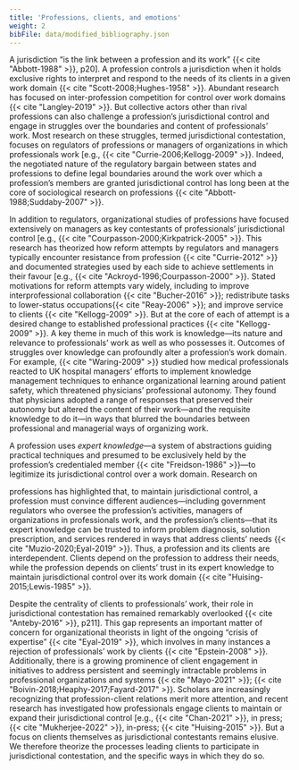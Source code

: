 ```yaml
---
title: 'Professions, clients, and emotions'
weight: 2
bibFile: data/modified_bibliography.json
---
```


A jurisdiction “is the link between a profession and its work” {{< cite "Abbott-1988" >}}, p20]. A profession controls a jurisdiction when it holds exclusive rights to interpret and respond to the needs of its clients in a given work domain {{< cite "Scott-2008;Hughes-1958" >}}. Abundant research has focused on inter-profession competition for control over work domains {{< cite "Langley-2019" >}}. But collective actors other than rival professions can also challenge a profession’s jurisdictional control and engage in struggles over the boundaries and content of professionals’ work. Most research on these struggles, termed jurisdictional contestation, focuses on regulators of professions or managers of organizations in which professionals work [e.g., {{< cite "Currie-2006;Kellogg-2009" >}}. Indeed, the negotiated nature of the regulatory bargain between states and professions to define legal boundaries around the work over which a profession’s members are granted jurisdictional control has long been at the core of sociological research on professions {{< cite "Abbott-1988;Suddaby-2007" >}}.

In addition to regulators, organizational studies of professions have focused extensively on managers as key contestants of professionals’ jurisdictional control [e.g., {{< cite "Courpasson-2000;Kirkpatrick-2005" >}}. This research has theorized how reform attempts by regulators and managers typically encounter resistance from profession {{< cite "Currie-2012" >}} and documented strategies used by each side to achieve settlements in their favour [e.g., {{< cite "Ackroyd-1996;Courpasson-2000" >}}. Stated motivations for reform attempts vary widely, including to improve interprofessional collaboration {{< cite "Bucher-2016" >}}; redistribute tasks to lower-status occupations{{< cite "Reay-2006" >}}; and improve service to clients {{< cite "Kellogg-2009" >}}. But at the core of each of attempt is a desired change to established professional practices {{< cite "Kellogg-2009" >}}. A key theme in much of this work is knowledge―its nature and relevance to professionals’ work as well as who possesses it. Outcomes of struggles over knowledge can profoundly alter a profession’s work domain. For example, {{< cite "Waring-2009" >}} studied how medical professionals reacted to UK hospital managers’ efforts to implement knowledge management techniques to enhance organizational learning around patient safety, which threatened physicians’ professional autonomy. They found that physicians adopted a range of responses that preserved their autonomy but altered the content of their work―and the requisite knowledge to do it―in ways that blurred the boundaries between professional and managerial ways of organizing work.

A profession uses _expert knowledge_—a system of abstractions guiding practical techniques and presumed to be exclusively held by the profession’s credentialed member {{< cite "Freidson-1986" >}}—to legitimize its jurisdictional control over a work domain. Research on

professions has highlighted that, to maintain jurisdictional control, a profession must convince different audiences—including government regulators who oversee the profession’s activities, managers of organizations in professionals work, and the profession’s clients—that its expert knowledge can be trusted to inform problem diagnosis, solution prescription, and services rendered in ways that address clients’ needs {{< cite "Muzio-2020;Eyal-2019" >}}. Thus, a profession and its clients are interdependent. Clients depend on the profession to address their needs, while the profession depends on clients’ trust in its expert knowledge to maintain jurisdictional control over its work domain {{< cite "Huising-2015;Lewis-1985" >}}.

Despite the centrality of clients to professionals’ work, their role in jurisdictional contestation has remained remarkably overlooked {{< cite "Anteby-2016" >}}, p211]. This gap represents an important matter of concern for organizational theorists in light of the ongoing “crisis of expertise” {{< cite "Eyal-2019" >}}, which involves in many instances a rejection of professionals’ work by clients {{< cite "Epstein-2008" >}}. Additionally, there is a growing prominence of client engagement in initiatives to address persistent and seemingly intractable problems in professional organizations and systems {{< cite "Mayo-2021" >}}; {{< cite "Boivin-2018;Heaphy-2017;Fayard-2017" >}}. Scholars are increasingly recognizing that profession-client relations merit more attention, and recent research has investigated how professionals engage clients to maintain or expand their jurisdictional control [e.g., {{< cite "Chan-2021" >}}, in press; {{< cite "Mukherjee-2022" >}}, in-press; {{< cite "Huising-2015" >}}. But a focus on clients themselves as jurisdictional contestants remains elusive. We therefore theorize the processes leading clients to participate in jurisdictional contestation, and the specific ways in which they do so.
